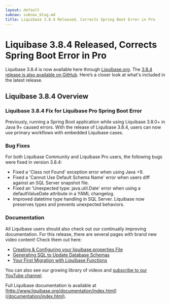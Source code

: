 ```yaml
---
layout: default
subnav: subnav_blog.md
title: Liquibase 3.8.4 Released, Corrects Spring Boot Error in Pro
---
```

# Liquibase 3.8.4 Released, Corrects Spring Boot Error in Pro

Liquibase 3.8.4 is now available here through [Liquibase.org](https://download.liquibase.org/download-community/).
The [3.8.4 release is also available on GitHub](https://github.com/liquibase/liquibase/releases/). Here’s a closer look at what's included in the latest release.

## Liquibase 3.8.4 Overview

### Liquibase 3.8.4 Fix for Liquibase Pro Spring Boot Error
Previously, running a Spring Boot application while using Liquibase 3.8.0+ in Java 9+ caused errors. With the release of Liquibase 3.8.4, users can now use primary workflows with embedded Liquibase cases.

### Bug Fixes
For both Liquibase Community and Liquibase Pro users, the following bugs were fixed in version 3.8.4:
- Fixed a 'Class not Found' exception error when using Java +9.
- Fixed a 'Cannot Use Default Schema Name' error when users diff against an SQL Server snapshot file.
- Fixed an 'Unexpected type: java.util.Date' error when using a defaultValueDate attribute in a YAML changelog.
- Improved datetime type handling in SQL Server. Liquibase now preserves types and prevents unexpected behaviors.

### Documentation
All Liquibase users should also check out our continually improving documentation. For this release, there are several pages with brand new video content! Check them out here:
- [Creating & Configuring your liquibase.properties File](/documentation/config_properties.html)
- [Generating SQL to Update Database Schemas](/documentation/generate-sql-update-schemas.html)
- [Your First Migration with Liquibase Functions](/get_started/quickstart_lb.html)

You can also see our growing library of videos and [subscribe to our YouTube channel](https://www.youtube.com/channel/UC5qMsRjObu685rTBq0PJX8w?).

Full Liquibase documentation is available at [http://www.liquibase.org/documentation/index.html](/documentation/index.html).

